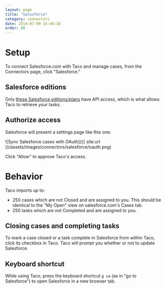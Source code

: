 ```yaml
---
layout: page
title: "Salesforce"
category: connectors
date: 2014-07-09 15:44:10
order: 88
---
```


# Setup

To connect Salesforce.com with Taco and manage cases, from the
Connectors page, click "Salesforce."

## Salesforce editions

Only [these Salesforce editions/plans](https://help.salesforce.com/HTViewSolution?id=000005140&language=en_US) 
have API access, which is what allows Taco to retrieve your tasks.

## Authorize access

Salesforce will present a settings page like this one:

![Sync Salesforce cases with OAuth]({{ site.url }}/assets/images/connectors/salesforce/oauth.png)

Click "Allow" to approve Taco's access.


# Behavior

Taco imports up to:

* 250 cases which are not Closed and are assigned to you. This should be
  identical to the "My Open" view on salesforce.com's Cases tab.
* 250 tasks which are not Completed and are assigned to you.

## Closing cases and completing tasks

To mark a case closed or a task complete in Salesforce from within Taco,
click its checkbox in Taco. Taco will prompt you whether or not to
update Salesforce.

## Keyboard shortcut

While using Taco, press the keyboard shortcut `g sa` (as in "go to
Salesforce") to open Salesforce in a new browser tab.

